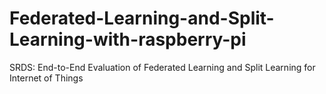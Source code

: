 # Federated-Learning-and-Split-Learning-with-raspberry-pi
SRDS: End-to-End Evaluation of Federated Learning and Split Learning for Internet of Things

